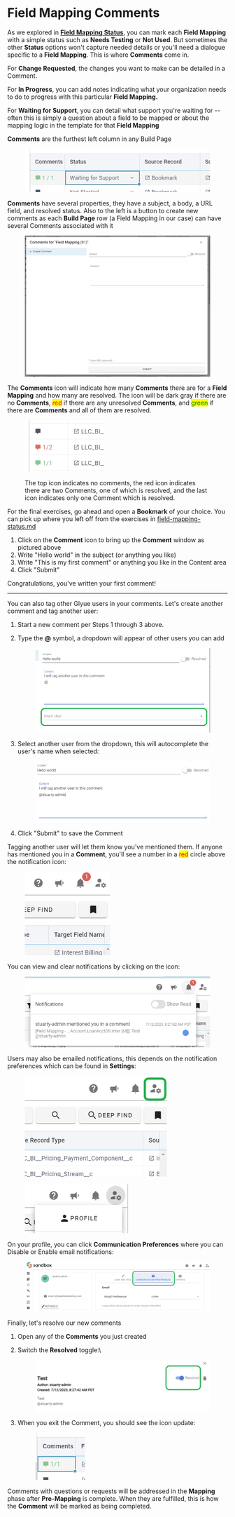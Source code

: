 # Field Mapping Comments

As we explored in [**Field Mapping Status**](field-mapping-status.md), you can mark each **Field Mapping** with a simple status such as **Needs Testing** or **Not Used**. But sometimes the other **Status** options won't capture needed details or you'll need a dialogue specific to a **Field Mapping**. This is where **Comments** come in.

For **Change Requested**, the changes you want to make can be detailed in a Comment.&#x20;

For **In Progress**, you can add notes indicating what your organization needs to do to progress with this particular **Field Mapping.**

For **Waiting for Support**, you can detail what support you're waiting for -- often this is simply a question about a field to be mapped or about the mapping logic in the template for that **Field Mapping**

**Comments** are the furthest left column in any Build Page

<figure><img src="../../.gitbook/assets/image (19).png" alt=""><figcaption></figcaption></figure>

**Comments** have several properties, they have a subject, a body, a URL field, and resolved status. Also to the left is a button to create new comments as each **Build Page** row (a Field Mapping in our case) can have several Comments associated with it

<figure><img src="../../.gitbook/assets/image (20).png" alt=""><figcaption></figcaption></figure>

The **Comments** icon will indicate how many **Comments** there are for a **Field Mapping** and how many are resolved. The icon will be dark gray if there are no **Comments**, <mark style="color:red;">red</mark> if there are any unresolved **Comments**, and <mark style="color:green;">green</mark> if there are **Comments** and all of them are resolved.

<figure><img src="../../.gitbook/assets/image (21).png" alt=""><figcaption><p>The top icon indicates no comments, the red icon indicates there are two Comments, one of which is resolved, and the last icon indicates only one Comment which is resolved.</p></figcaption></figure>

For the final exercises, go ahead and open a **Bookmark** of your choice. You can pick up where you left off from the exercises in [field-mapping-status.md](field-mapping-status.md "mention")

1. Click on the **Comment** icon to bring up the **Comment** window as pictured above
2. Write "Hello world" in the subject (or anything you like)
3. Write "This is my first comment" or anything you like in the Content area
4. Click "Submit"

Congratulations, you've written your first comment!

***

You can also tag other Glyue users in your comments. Let's create another comment and tag another user:

1. Start a new comment per Steps 1 through 3 above.
2.  Type the **@** symbol, a dropdown will appear of other users you can add

    <figure><img src="../../.gitbook/assets/image (22).png" alt=""><figcaption></figcaption></figure>
3.  Select another user from the dropdown, this will autocomplete the user's name when selected:

    <figure><img src="../../.gitbook/assets/image (23).png" alt=""><figcaption></figcaption></figure>
4. Click "Submit" to save the Comment

Tagging another user will let them know you've mentioned them. If anyone has mentioned you in a **Comment**, you'll see a number in a <mark style="color:red;">red</mark> circle above the notification icon:

<figure><img src="../../.gitbook/assets/image (24).png" alt=""><figcaption></figcaption></figure>

You can view and clear notifications by clicking on the icon:

<figure><img src="../../.gitbook/assets/image (25).png" alt=""><figcaption></figcaption></figure>

Users may also be emailed notifications, this depends on the notification preferences which can be found in **Settings**:

<figure><img src="../../.gitbook/assets/image (26).png" alt=""><figcaption></figcaption></figure>

<figure><img src="../../.gitbook/assets/image (28).png" alt=""><figcaption></figcaption></figure>

On your profile, you can click **Communication Preferences** where you can Disable or Enable email notifications:

<figure><img src="../../.gitbook/assets/image (29).png" alt=""><figcaption></figcaption></figure>

Finally, let's resolve our new comments

1. Open any of the **Comments** you just created
2.  Switch the **Resolved** toggle:\


    <figure><img src="../../.gitbook/assets/image (30).png" alt=""><figcaption></figcaption></figure>
3.  When you exit the Comment, you should see the icon update:



    <figure><img src="../../.gitbook/assets/image (31).png" alt=""><figcaption></figcaption></figure>

Comments with questions or requests will be addressed in the **Mapping** phase after **Pre-Mapping** is complete. When they are fulfilled, this is how the **Comment** will be marked as being completed.
